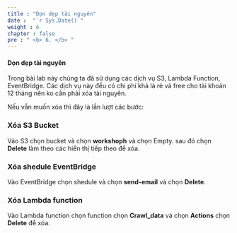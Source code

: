```yaml
---
title : "Dọn dẹp tài nguyên"
date :  "`r Sys.Date()`" 
weight : 6
chapter : false
pre : " <b> 6. </b> "
---
```

#### Dọn dẹp tài nguyên

Trong bài lab này chúng ta đã sử dụng các dịch vụ S3, Lambda Function, EventBridge. Các dịch vụ này đều có chi phí khá là rẻ và free cho tài khoản 12 tháng nên ko cần phải xóa tài nguyên.

Nếu vẫn muốn xóa thì đây là lần lượt các bước:

### Xóa S3 Bucket
Vào S3 chọn bucket và chọn **workshoph** và chọn Empty. sau đó chọn **Delete** làm theo các hiển thị tiếp theo để xóa.

### Xóa shedule EventBridge 
Vào EventBridge chọn shedule và chọn **send-email** và chọn **Delete**.

### Xóa Lambda function
Vào Lambda function chọn function chọn **Crawl_data** và chọn **Actions** chọn **Delete** để xóa.



